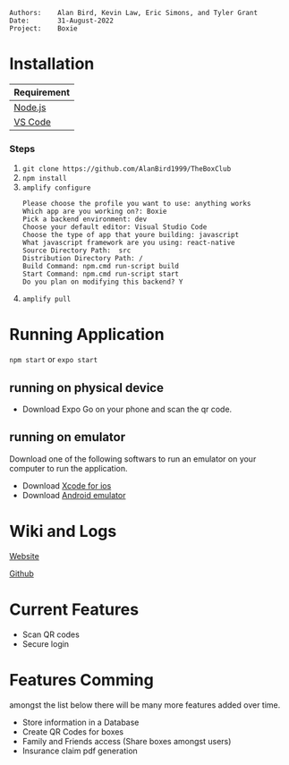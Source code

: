 ```
Authors:    Alan Bird, Kevin Law, Eric Simons, and Tyler Grant
Date:       31-August-2022
Project:    Boxie
```
# Installation

| Requirement |
| ----------- |
| [Node.js](https://nodejs.org/) |
| [VS Code](https://code.visualstudio.com/download)

### Steps

1. ` git clone https://github.com/AlanBird1999/TheBoxClub `
2. ` npm install `
3. ` amplify configure `
    ```
    Please choose the profile you want to use: anything works
    Which app are you working on?: Boxie
    Pick a backend environment: dev
    Choose your default editor: Visual Studio Code
    Choose the type of app that youre building: javascript
    What javascript framework are you using: react-native
    Source Directory Path:  src
    Distribution Directory Path: /
    Build Command: npm.cmd run-script build
    Start Command: npm.cmd run-script start
    Do you plan on modifying this backend? Y
    ```
4. `amplify pull `

# Running Application

` npm start `
or
`expo start`

## running on physical device

* Download Expo Go on your phone and scan the qr code.

## running on emulator

Download one of the following softwars to run an emulator on your computer to run the application.

* Download [Xcode for ios](https://developer.apple.com/xcode/resources/)
* Download [Android emulator](https://www.googleadservices.com/pagead/aclk?sa=L&ai=DChcSEwjP5qeLkfL5AhWKIa0GHTGuCHgYABAAGgJwdg&ohost=www.google.com&cid=CAASJeRoPY5mURzsDyceQobikgNe0oz2mq993XlOmzR3hKoPxaWtlUM&sig=AOD64_342kHEBWanxPi4URDpyYsOJYgqkg&q&adurl&ved=2ahUKEwjMz6GLkfL5AhX1IX0KHb_sDeIQ0Qx6BAgDEAE)

# Wiki and Logs

[Website](http://serverless-boxie-website.s3-website-us-west-1.amazonaws.com/)

[Github](https://github.com/AlanBird1999/BoxClub-Team-Website)

# Current Features

* Scan QR codes
* Secure login

# Features Comming

amongst the list below there will be many more features added over time.

* Store information in a Database
* Create QR Codes for boxes
* Family and Friends access (Share boxes amongst users)
* Insurance claim pdf generation
